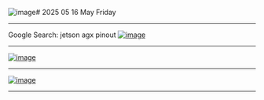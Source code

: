 ![image](https://github.com/user-attachments/assets/6e759911-41f3-4984-9e07-45e12f4e525d)# 2025 05 16 May Friday

____

Google Search: jetson agx pinout [![image](https://github.com/user-attachments/assets/56a8570b-5f04-4d62-ac55-f8bf6a363fdf)](https://www.google.com/search?num=10&newwindow=1&sca_esv=ffe7acc5946abd35&sxsrf=AHTn8zqwON0-4muGNJO5WfvnHoo_CexCqg:1747390752934&q=jetson+agx+pinout&spell=1&sa=X&ved=2ahUKEwjD6fLo4aeNAxXdQkEAHZ7WGfMQBSgAegQIDBAB&biw=1920&bih=945&dpr=1)

____

[![image](https://github.com/user-attachments/assets/20f20de0-ad43-4e4c-a588-31fc8dc4117c)](https://jetsonhacks.com/nvidia-jetson-agx-orin-gpio-header-pinout/)

____

[![image](https://github.com/user-attachments/assets/e2c58205-c4c4-4495-9e69-06451d02d51a)](https://jetsonhacks.com/nvidia-jetson-agx-orin-gpio-header-pinout/)

____

